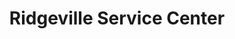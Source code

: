 ---
title: "Ridgeville Service Center"
url: /mount-airy/ridgeville-service-center/
shop: Autowerkstatt
---